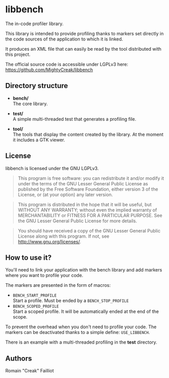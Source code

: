 libbench
========

The in-code profiler library.

This library is intended to provide profiling thanks to markers set directly
in the code sources of the application to which it is linked.

It produces an XML file that can easily be read by the tool distributed with
this project.

The official source code is accessible under LGPLv3 here:  
https://github.com/MightyCreak/libbench

Directory structure
-------------------

* **bench/**  
  The core library.

* **test/**  
  A simple multi-threaded test that generates a profiling file.

* **tool/**  
  The tools that display the content created by the library.
  At the moment it includes a GTK viewer.

License
-------

libbench is licensed under the GNU LGPLv3.

> This program is free software: you can redistribute it and/or modify it
> under the terms of the GNU Lesser General Public License as published by
> the Free Software Foundation, either version 3 of the License, or
> (at your option) any later version.

> This program is distributed in the hope that it will be useful,
> but WITHOUT ANY WARRANTY; without even the implied warranty of
> MERCHANTABILITY or FITNESS FOR A PARTICULAR PURPOSE. See the
> GNU Lesser General Public License for more details.

> You should have received a copy of the GNU Lesser General Public License
> along with this program. If not, see <http://www.gnu.org/licenses/>.

How to use it?
--------------

You'll need to link your application with the bench library and add markers
where you want to profile your code.

The markers are presented in the form of macros:
* `BENCH_START_PROFILE`  
  Start a profile. Must be ended by a `BENCH_STOP_PROFILE`
* `BENCH_SCOPED_PROFILE`  
  Start a scoped profile. It will be automatically ended at the end of the
  scope.

To prevent the overhead when you don't need to profile your code. The markers
can be deactivated thanks to a simple define: `USE_LIBBENCH`.

There is an example with a multi-threaded profiling in the **test** directory.

Authors
-------

Romain "Creak" Failliot

